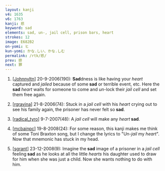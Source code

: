 ```yaml
---
layout: kanji
v4: 1635
v6: 1763
kanji: 悲
keyword: sad
elements: sad, un-, jail cell, prison bars, heart
strokes: 12
image: E682B2
on-yomi: ヒ
kun-yomi: かな.しい、かな.しむ
permalink: /rtk/悲/
prev: 排
next: 罪
---
```


1) [<a href="http://kanji.koohii.com/profile/Johnnyltn">Johnnyltn</a>] 20-9-2006(190): <strong>Sad</strong>dness is like having your <em>heart</em> captured and <em>jailed</em> because of some<strong> sad</strong> or terrible event, etc. Here the<strong> sad</strong> <em>heart</em> waits for someone to come and <em>un</em>-lock their <em>jail cell</em> and set them free again.

2) [<a href="http://kanji.koohii.com/profile/rgravina">rgravina</a>] 21-8-2006(74): Stuck in a <em>jail cell</em> with his <em>heart</em> crying out to see his family again, the prisoner has never felt so<strong> sad</strong>.

3) [<a href="http://kanji.koohii.com/profile/radical_tyro">radical_tyro</a>] 9-7-2007(48): A <em>jail cell</em> will make any <em>heart</em><strong> sad</strong>.

4) [<a href="http://kanji.koohii.com/profile/mcbainpc">mcbainpc</a>] 19-8-2008(24): For some reason, this kanji makes me think of some Toni Braxton song, but I change the lyrics to &quot;Un-<em>jail</em> my <em>heart</em>&quot;. Now that mnemonic has stuck in my head.

5) [<a href="http://kanji.koohii.com/profile/sgrant">sgrant</a>] 23-12-2008(9): Imagine the<strong> sad</strong> image of a prisoner in a <em>jail cell</em> feeling<strong> sad</strong> as he looks at all the little <em>hearts</em> his daughter used to draw for him when she was just a child. Now she wants nothing to do with him.

